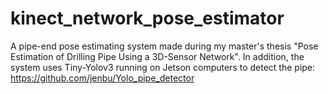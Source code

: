 # kinect_network_pose_estimator

A pipe-end pose estimating system made during my master's thesis "Pose Estimation of Drilling Pipe Using a 3D-Sensor Network".
In addition, the system uses Tiny-Yolov3 running on Jetson computers to detect the pipe: https://github.com/jenbu/Yolo_pipe_detector 
